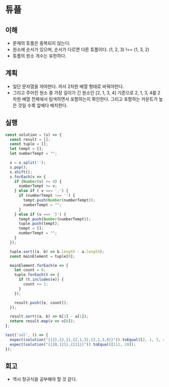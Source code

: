 # 튜플

## 이해

- 문제의 튜플은 중복되지 않는다.
- 원소에 순서가 있으며, 순서가 다르면 다른 튜플이다.
   (1, 2, 3) !== (1, 3, 2)
- 튜플의 원소 개수는 유한하다.

## 계획

- 일단 문자열을 까야한다. 까서 2차원 배열 형태로 바꿔야한다.
- 그리고 주어진 원소 중 가장 길이가 긴 원소인 [2, 1, 3, 4] 기준으로 2, 1, 3, 4를 2차원 배열 전체에서 탐색하면서 포함하는지 확인한다. 그리고 포함하는 카운트가 높은 것일 수록 앞에다 배치한다.

## 실행

```javascript
const solution = (s) => {
  const result = [];
  const tuple = [];
  let tempt = [];
  let numberTempt = "";

  s = s.split('');
  s.pop();
  s.shift();
  s.forEach(v => {
    if (Number(v) >= 0) {
      numberTempt += v;
    } else if ( v === ',') {
      if (numberTempt !== '') {
        tempt.push(Number(numberTempt));
        numberTempt = "";
      }
    } else if (v === '}') {
      tempt.push(Number(numberTempt));
      tuple.push(tempt);
      tempt = [];
      numberTempt = "";
    }
  });

  tuple.sort((a, b) => b.length - a.length);
  const mainElement = tuple[0];

  mainElement.forEach(e => {
    let count = 0;
    tuple.forEach(t => {
      if (t.includes(e)) {
        count += 1;
      }
    });

    result.push([e, count]);
  });

  result.sort((a, b) => b[1] - a[1]);
  return result.map(v => v[0]);
};

test('sol', () => {
  expect(solution("{{2},{2,1},{2,1,3},{2,1,3,4}}")).toEqual([2, 1, 3, 4]);
  expect(solution("{{20,111},{111}}")).toEqual([111, 20]);
});
```

## 회고

- 역시 정규식을 공부해야 할 것 같다.
